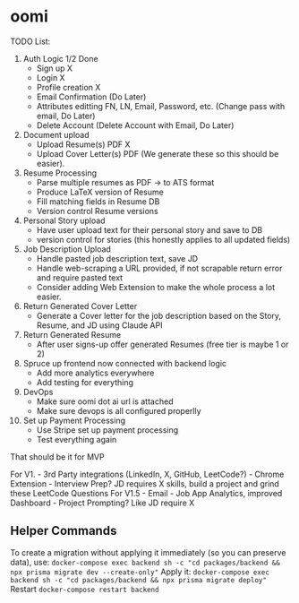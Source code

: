 # oomi


TODO List:
1. Auth Logic 1/2 Done
    - Sign up X
    - Login X
    - Profile creation X
    - Email Confirmation (Do Later)
    - Attributes editting FN, LN, Email, Password, etc. (Change pass with email, Do Later)
    - Delete Account (Delete Account with Email, Do Later)
2. Document upload
    - Upload Resume(s) PDF X
    - Upload Cover Letter(s) PDF (We generate these so this should be easier).
3. Resume Processing
    - Parse multiple resumes as PDF -> to ATS format
    - Produce LaTeX version of Resume
    - Fill matching fields in Resume DB
    - Version control Resume versions
4. Personal Story upload
    - Have user upload text for their personal story and save to DB
    - version control for stories (this honestly applies to all updated fields)
5. Job Description Upload
    - Handle pasted job description text, save JD
    - Handle web-scraping a URL provided, if not scrapable return error and require pasted text
    - Consider adding Web Extension to make the whole process a lot easier.
6. Return Generated Cover Letter
    - Generate a Cover letter for the job description based on the Story, Resume, and JD
    using Claude API
7. Return Generated Resume
    - After user signs-up offer generated Resumes (free tier is maybe 1 or 2)
8. Spruce up frontend now connected with backend logic
    - Add more analytics everywhere
    - Add testing for everything
9. DevOps
    - Make sure oomi dot ai url is attached
    - Make sure devops is all configured properlly
10. Set up Payment Processing
    - Use Stripe set up payment processing
    - Test everything again

That should be it for MVP

For V1.
    - 3rd Party integrations (LinkedIn, X, GitHub, LeetCode?)
    - Chrome Extension
    - Interview Prep? JD requires X skills, build a project and grind these LeetCode Questions
For V1.5
    - Email
    - Job App Analytics, improved Dashboard
    - Project Prompting? Like JD require X

## Helper Commands
To create a migration without applying it immediately (so you can preserve data), use:
`docker-compose exec backend sh -c "cd packages/backend && npx prisma migrate dev --create-only"`
Apply it:
`docker-compose exec backend sh -c "cd packages/backend && npx prisma migrate deploy"`
Restart
`docker-compose restart backend`
